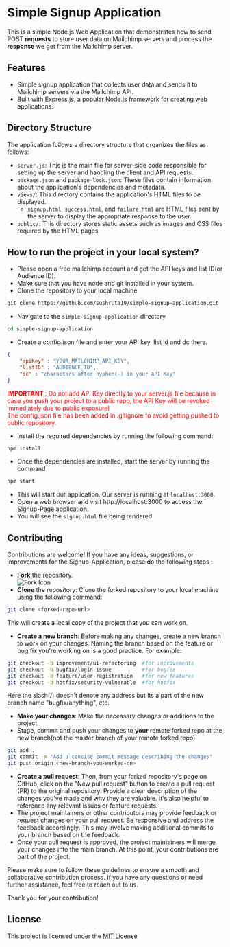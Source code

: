 # Simple Signup Application
This is a simple Node.js Web Application that demonstrates how to send POST **requests** to store user data on Mailchimp servers and process the **response** we get from the Mailchimp server.

## Features
- Simple signup application that collects user data and sends it to Mailchimp servers via the Mailchimp API.
- Built with Express.js, a popular Node.js framework for creating web applications.

## Directory Structure
The application follows a directory structure that organizes the files as follows:
- `server.js`: This is the main file for server-side code responsible for setting up the server and handling the client and API requests.
- `package.json` and `package-lock.json`: These files contain information about the application's dependencies and metadata.
- `views/`: This directory contains the application's HTML files to be displayed.
    - `signup.html`, `success.html`, and `failure.html` are HTML files sent by the          server to display the appropriate response to the user.
- `public/`: This directory stores static assets such as images and CSS files required by the HTML pages


## How to run the project in your local system?
- Please open a free mailchimp account and get the API keys and list ID(or Audience ID).
- Make sure that you have node and git installed in your system.
- Clone the repository to your local machine
```bash
git clone https://github.com/sushruta19/simple-signup-application.git
```
- Navigate to the `simple-signup-application` directory
```bash
cd simple-signup-application
```
- Create a config.json file and enter your API key, list id and dc there.
```json
{
    "apiKey" : "YOUR_MAILCHIMP_API_KEY",
    "listID" : "AUDIENCE_ID",
    "dc" : "characters after hyphen(-) in your API Key"
}
```
<p style="color:red"><b>IMPORTANT</b> : Do not add API Key directly to your server.js file because in case you push your project to a public repo, the API Key will be revoked immediately due to public exposure! <br>The config.json file has been added in .gitignore to avoid getting pushed to public repository.</p>

- Install the required dependencies by running the following command:
```bash
npm install
```
- Once the dependencies are installed, start the server by running the command
```bash
npm start
```
- This will start our application. Our server is running at `localhost:3000`.
- Open a web browser and visit http://localhost:3000 to access the Signup-Page application.
- You will see the `signup.html` file being rendered.


## Contributing

Contributions are welcome! If you have any ideas, suggestions, or improvements for the Signup-Application, please do the following steps : 
- **Fork** the repository. <br>![Fork Icon](https://i.imgur.com/an7hXVR.png)
- **Clone** the repository: Clone the forked repository to your local machine using the following command:
```bash
git clone <forked-repo-url>
```
This will create a local copy of the project that you can work on.
- **Create a new branch**: Before making any changes, create a new branch to work on your changes. Naming the branch based on the feature or bug fix you're working on is a good practice. For example:
```bash
git checkout -b improvement/ui-refactoring  #for improvements
git checkout -b bugfix/login-issue          #for bugfix
git checkout -b feature/user-registration   #for new features
git checkout -b hotfix/security-vulnerable  #for hotfix
```
Here the slash(/) doesn't denote any address but its a part of the new branch name "bugfix/anything", etc.
- **Make your changes**: Make the necessary changes or additions to the project
- Stage, commit and push your changes to **your** remote forked repo at the new branch(not the master branch of your remote forked repo)
```bash
git add .
git commit -m "Add a concise commit message describing the changes"
git push origin <new-branch-you-worked-on>
```
- **Create a pull request**: Then, from your forked repository's page on GitHub, click on the "New pull request" button to create a pull request (PR) to the original repository. Provide a clear description of the changes you've made and why they are valuable. It's also helpful to reference any relevant issues or feature requests.
- The project maintainers or other contributors may provide feedback or request changes on your pull request. Be responsive and address the feedback accordingly. This may involve making additional commits to your branch based on the feedback.
- Once your pull request is approved, the project maintainers will merge your changes into the main branch. At this point, your contributions are part of the project.

Please make sure to follow these guidelines to ensure a smooth and collaborative contribution process. If you have any questions or need further assistance, feel free to reach out to us.

Thank you for your contribution!

## License
This project is licensed under the [MIT License](LICENSE)
